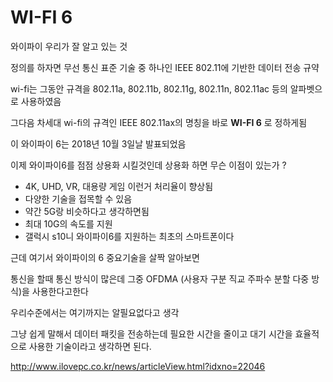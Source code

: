 # WI-FI 6

 와이파이 우리가 잘 알고 있는 것 



 정의를 하자면 무선 통신 표준 기술 중 하나인 IEEE 802.11에 기반한 데이터 전송 규약



wi-fi는 그동안 규격을 802.11a, 802.11b, 802.11g, 802.11n, 802.11ac 등의 알파벳으로 사용하였음



그다음 차세대 wi-fi의 규격인 IEEE 802.11ax의 명칭을 바로 **WI-FI 6** 로 정하게됨



이 와이파이 6는 2018년 10월 3일날 발표되었음



이제 와이파이6를 점점 상용화 시킬것인데 상용화 하면 무슨 이점이 있는가 ?



- 4K, UHD, VR, 대용량 게임 이런거 처리율이 향상됨
- 다양한 기술을 접목할 수 있음
- 약간 5G랑 비슷하다고 생각하면됨
-  최대 10G의 속도를 지원
-  갤럭시 s10니 와이파이6를 지원하는 최초의 스마트폰이다



근데 여기서 와이파이의 6 중요기술을 살짝 알아보면



통신을 할때 통신 방식이 많은데 그중 OFDMA (사용자 구분 직교 주파수 분할 다중 방식)을 사용한다고한다



우리수준에서는 여기까지는 알필요없다고 생각



그냥 쉽게 말해서 데이터 패킷을 전송하는데 필요한 시간을 줄이고 대기 시간을 효율적으로 사용한 기술이라고 생각하면 된다.



http://www.ilovepc.co.kr/news/articleView.html?idxno=22046


